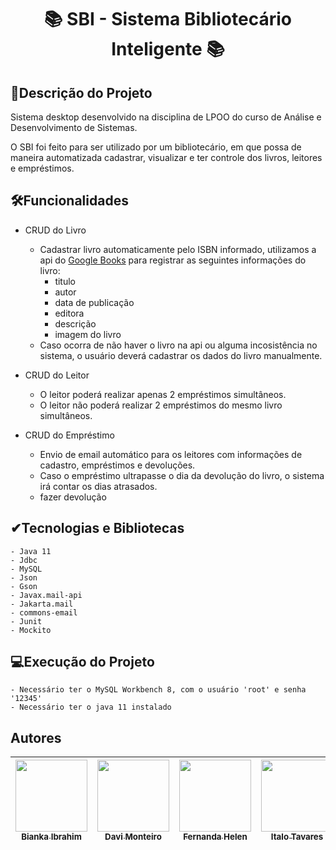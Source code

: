 <h1 align="center">📚 SBI - Sistema Bibliotecário Inteligente 📚</h1>


<h2> 📝Descrição do Projeto</h2>
Sistema desktop desenvolvido na disciplina de LPOO do curso de Análise e Desenvolvimento de Sistemas.

O SBI foi feito para ser utilizado por um bibliotecário, em que possa de maneira automatizada cadastrar, visualizar e ter controle dos livros, leitores e empréstimos.

<h2> 🛠Funcionalidades</h2>

- CRUD do Livro
    - Cadastrar livro automaticamente pelo ISBN informado, utilizamos a api do [Google Books](https://developers.google.com/books/docs/overview?hl=pt-br) para registrar as seguintes informações do livro:
        - titulo
        - autor
        - data de publicação
        - editora
        - descrição 
        - imagem do livro
     - Caso ocorra de não haver o livro na api ou alguma incosistência no sistema, o usuário deverá cadastrar os dados do livro manualmente.

 - CRUD do Leitor
     - O leitor poderá realizar apenas 2 empréstimos simultâneos.
     - O leitor não poderá realizar 2 empréstimos do mesmo livro simultâneos.

  - CRUD do Empréstimo
      - Envio de email automático para os leitores com informações de cadastro, empréstimos e devoluções.
      - Caso o empréstimo ultrapasse o dia da devolução do livro, o sistema irá contar os dias atrasados.
      - fazer devolução
   
  <h2> ✔Tecnologias e Bibliotecas</h2>
  
    - Java 11
    - Jdbc
    - MySQL
    - Json
    - Gson
    - Javax.mail-api
    - Jakarta.mail
    - commons-email
    - Junit
    - Mockito

  <h2> 💻Execução do Projeto</h2>
  
    - Necessário ter o MySQL Workbench 8, com o usuário 'root' e senha '12345'
    - Necessário ter o java 11 instalado

  <h2> Autores</h2>
  
  | [<img loading="lazy" src="https://avatars.githubusercontent.com/u/84330067?s=400&u=b0c6aec8ea764f4cb3d05c17ce4d96937796d5d4&v=4" width=115><br><sub>Bianka Ibrahim</sub>](https://github.com/BiankaIbrahim) | [<img loading="lazy" src="https://avatars.githubusercontent.com/u/117605766?v=4" width=115><br><sub>Davi Monteiro</sub>](https://github.com/DaviiMont) |  [<img loading="lazy" src="https://avatars.githubusercontent.com/u/127352433?v=4" width=115><br><sub>Fernanda Helen</sub>](https://github.com/fhplira) |  [<img loading="lazy" src="https://avatars.githubusercontent.com/u/138726084?v=4" width=115><br><sub>Italo Tavares</sub>](https://github.com/TavaresItalo) | [<img loading="lazy" src="https://avatars.githubusercontent.com/u/103347207?v=4" width=115><br><sub>Nayara Maria</sub>](https://github.com/NayaraMar) |
| :---: | :---: | :---: |  :---: |  :---: |
      

